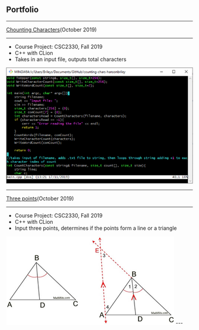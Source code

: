 ## Portfolio

---

[Chounting Characters](https://github.com/csc2330-fall2019/counting-chars-hansonbriley)(October 2019)

---
- Course Project: CSC2330, Fall 2019
- C++ with CLion
- Takes in an input file, outputs total characters

<img src="images/CountingCharacters.png?raw=true">

---

[Three points](https://github.com/csc2330-fall2019/three-points-hansonbriley)(October 2019)

---
- Course Project: CSC2330, Fall 2019
- C++ with CLion
- Input three points, determines if the points form a line or a triangle
 
<img src="images/angbiswhite1a.jpg?raw=true">
---

